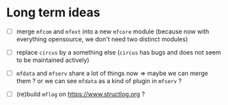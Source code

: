# Long term ideas

- [ ] merge `mfcom` and `mfext` into a new `mfcore` module 
(because now with everything opensource, we don't need two distinct modules)
- [ ] replace `circus` by a something else (`circus` has bugs and does not seem to be maintained actively)
- [ ] `mfdata` and `mfserv` share a lot of things now => maybe we can merge them ? or we can see `mfdata` as a kind of plugin in `mfserv` ?
- [ ] (re)build `mflog` on https://www.structlog.org ?


